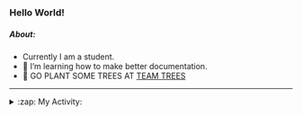 ### Hello World!

##### About:
- Currently I am a student.
- 🌱 I’m learning how to make better documentation.
- 🌱 GO PLANT SOME TREES AT [TEAM TREES](https://teamtrees.org/)

---
<details>
  <summary>:zap: My Activity:</summary>
  
<!--START_SECTION:waka-->
![Code Time](http://img.shields.io/badge/Code%20Time-1%2C131%20hrs%2053%20mins-blue)

**I'm a Night 🦉** 

```text
🌞 Morning                1108 commits        ██░░░░░░░░░░░░░░░░░░░░░░░   08.22 % 
🌆 Daytime                5034 commits        █████████░░░░░░░░░░░░░░░░   37.36 % 
🌃 Evening                3860 commits        ███████░░░░░░░░░░░░░░░░░░   28.65 % 
🌙 Night                  3472 commits        ██████░░░░░░░░░░░░░░░░░░░   25.77 % 
```
📅 **I'm Most Productive on Wednesday** 

```text
Monday                   2120 commits        ████░░░░░░░░░░░░░░░░░░░░░   15.73 % 
Tuesday                  1661 commits        ███░░░░░░░░░░░░░░░░░░░░░░   12.33 % 
Wednesday                3169 commits        ██████░░░░░░░░░░░░░░░░░░░   23.52 % 
Thursday                 1535 commits        ███░░░░░░░░░░░░░░░░░░░░░░   11.39 % 
Friday                   1291 commits        ██░░░░░░░░░░░░░░░░░░░░░░░   09.58 % 
Saturday                 1242 commits        ██░░░░░░░░░░░░░░░░░░░░░░░   09.22 % 
Sunday                   2456 commits        █████░░░░░░░░░░░░░░░░░░░░   18.23 % 
```


📊 **This Week I Spent My Time On** 

```text
🔥 Editors: 
VS Code                  4 hrs 36 mins       █████████████████████████   100.00 % 

🐱‍💻 Projects: 
praise                   2 hrs 47 mins       ███████████████░░░░░░░░░░   60.57 % 
discord-bot              1 hr 49 mins        ██████████░░░░░░░░░░░░░░░   39.43 % 
```


 Last Updated on 30/05/2023 05:07:51 UTC
<!--END_SECTION:waka-->
</details>
